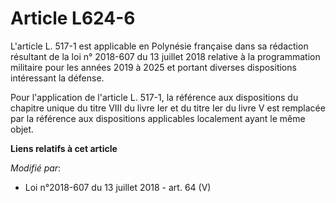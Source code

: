 # Article L624-6

L'article L. 517-1 est applicable en Polynésie française dans sa rédaction résultant de la loi n° 2018-607 du 13 juillet 2018
relative à la programmation militaire pour les années 2019 à 2025 et portant diverses dispositions intéressant la défense.

Pour l'application de l'article L. 517-1, la référence aux dispositions du chapitre unique du titre VIII du livre Ier et du
titre Ier du livre V est remplacée par la référence aux dispositions applicables localement ayant le même objet.

**Liens relatifs à cet article**

_Modifié par_:

  - Loi n°2018-607 du 13 juillet 2018 - art. 64 (V)
